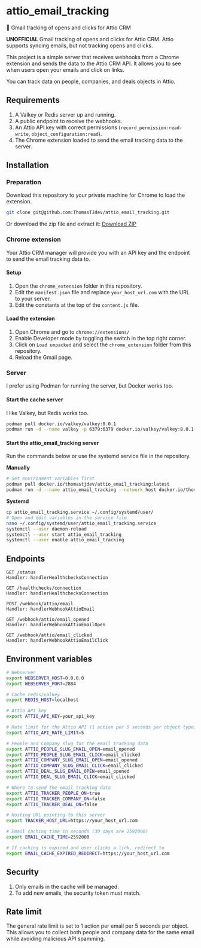 # attio_email_tracking
📧 Gmail tracking of opens and clicks for Attio CRM

**UNOFFICIAL** Gmail tracking of opens and clicks for Attio CRM. Attio supports
syncing emails, but not tracking opens and clicks.

This project is a simple server that receives webhooks from a Chrome extension and sends the data to the Attio CRM API. It allows you to see when users open your emails and click on links.

You can track data on people, companies, and deals objects in Attio.

## Requirements

1. A Valkey or Redis server up and running.
2. A public endpoint to receive the webhooks.
3. An Attio API key with correct permissions (`record_permission:read-write`, `object_configuration:read`).
4. The Chrome extension loaded to send the email tracking data to the server.

## Installation

### Preparation

Download this repository to your private machine for Chrome to load the extension.

```sh
git clone git@github.com:ThomasTJdev/attio_email_tracking.git
```

Or download the zip file and extract it: [Download ZIP](https://github.com/ThomasTJdev/attio_email_tracking/archive/refs/heads/main.zip)

### Chrome extension

Your Attio CRM manager will provide you with an API key and the endpoint to send the email tracking data to.

#### Setup

1. Open the `chrome_extension` folder in this repository.
2. Edit the `manifest.json` file and replace `your_host_url.com` with the URL to your server.
3. Edit the constants at the top of the `content.js` file.

#### Load the extension

1. Open Chrome and go to `chrome://extensions/`
2. Enable Developer mode by toggling the switch in the top right corner.
3. Click on `Load unpacked` and select the `chrome_extension` folder from this repository.
4. Reload the Gmail page.

### Server

I prefer using Podman for running the server, but Docker works too.

#### Start the cache server

I like Valkey, but Redis works too.

```sh
podman pull docker.io/valkey/valkey:8.0.1
podman run -d --name valkey -p 6379:6379 docker.io/valkey/valkey:8.0.1
```

#### Start the attio_email_tracking server

Run the commands below or use the systemd service file in the repository.

**Manually**

```sh
# Set environment variables first
podman pull docker.io/thomastjdev/attio_email_tracking:latest
podman run -d --name attio_email_tracking --network host docker.io/thomastjdev/attio_email_tracking:latest
```

**Systemd**

```sh
cp attio_email_tracking.service ~/.config/systemd/user/
# Open and edit variables in the service file
nano ~/.config/systemd/user/attio_email_tracking.service
systemctl --user daemon-reload
systemctl --user start attio_email_tracking
systemctl --user enable attio_email_tracking
```

## Endpoints

```http
GET /status
Handler: handlerHealthchecksConnection

GET /healthchecks/connection
Handler: handlerHealthchecksConnection

POST /webhook/attio/email
Handler: handlerWebhookAttioEmail

GET /webhook/attio/email_opened
Handler: handlerWebhookAttioEmailOpen

GET /webhook/attio/email_clicked
Handler: handlerWebhookAttioEmailClick
```

## Environment variables

```sh
# Webserver
export WEBSERVER_HOST=0.0.0.0
export WEBSERVER_PORT=2884

# Cache redis/valkey
export REDIS_HOST=localhost

# Attio API key
export ATTIO_API_KEY=your_api_key

# Rate limit for the Attio API (1 action per 5 seconds per object type)
export ATTIO_API_RATE_LIMIT=5

# People and Company slug for the email tracking data
export ATTIO_PEOPLE_SLUG_EMAIL_OPEN=email_opened
export ATTIO_PEOPLE_SLUG_EMAIL_CLICK=email_clicked
export ATTIO_COMPANY_SLUG_EMAIL_OPEN=email_opened
export ATTIO_COMPANY_SLUG_EMAIL_CLICK=email_clicked
export ATTIO_DEAL_SLUG_EMAIL_OPEN=email_opened
export ATTIO_DEAL_SLUG_EMAIL_CLICK=email_clicked

# Where to send the email tracking data
export ATTIO_TRACKER_PEOPLE_ON=true
export ATTIO_TRACKER_COMPANY_ON=false
export ATTIO_TRACKER_DEAL_ON=false

# Hosting URL pointing to this server
export TRACKER_HOST_URL=https://your_host_url.com

# Email caching time in seconds (30 days are 2592000)
export EMAIL_CACHE_TIME=2592000

# If caching is expired and user clicks a link, redirect to
export EMAIL_CACHE_EXPIRED_REDIRECT=https://your_host_url.com
```

## Security

1. Only emails in the cache will be managed.
2. To add new emails, the security token must match.

## Rate limit

The general rate limit is set to 1 action per email per 5 seconds per object. This allows you to collect both people and company data for the same email while avoiding malicious API spamming.
